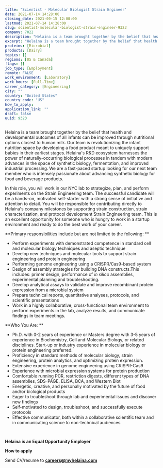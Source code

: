 ```yaml
---
title: "Scientist - Molecular Biologist Strain Engineer"
date: 2021-07-14 14:28:00
closing_date: 2021-09-15 12:00:00
lastmod: 2021-07-14 14:28:00
slug: scientist-molecular-biologist-strain-engineer-9323
company: 7022
description: "Helaina is a team brought together by the belief that health and developmental outcomes of all infants can be improved through nutritional options closest to human milk. Our team is revolutionizing the infant nutrition space by developing a food product meant to uniquely support babies in their earliest stages. Helaina’s R&D ecosystem harnesses the power of naturally-occurring biological processes in tandem with modern advances in the space of synthetic biology, fermentation, and improved industrial processing."
excerpt: "Helaina is a team brought together by the belief that health and developmental outcomes of all infants can be improved through nutritional options closest to human milk. Our team is revolutionizing the infant nutrition space by developing a food product meant to uniquely support babies in their earliest stages. Helaina’s R&D ecosystem harnesses the power of naturally-occurring biological processes in tandem with modern advances in the space of synthetic biology, fermentation, and improved industrial processing."
proteins: [Microbial]
products: [Dairy]
topics: []
regions: [US & Canada]
flags: []
job_type: [Employment]
remote: FALSE
work_environment: [Laboratory]
work_hours: [Full-Time]
career_category: [Engineering]
city: ""
country: "United States"
country_code: "US"
how_to_apply: 
application_link: ""
draft: false
uuid: 9323
---
```

Helaina is a team brought together by the belief that health and
developmental outcomes of all infants can be improved through
nutritional options closest to human milk. Our team is revolutionizing
the infant nutrition space by developing a food product meant to
uniquely support babies in their earliest stages. Helaina's R&D
ecosystem harnesses the power of naturally-occurring biological
processes in tandem with modern advances in the space of synthetic
biology, fermentation, and improved industrial processing. We are a
fast-paced startup looking for our next team member who is intensely
passionate about advancing synthetic biology for food and beverage
products. 

In this role, you will work in our NYC lab to strategize, plan, and
perform experiments on the Strain Engineering team. The successful
candidate will be a hands-on, motivated self-starter with a strong sense
of initiative and attention to detail. You will be responsible for
contributing directly to Helaina's company milestones by supporting
strain construction, strain characterization, and protocol development
Strain Engineering team. This is an excellent opportunity for someone
who is hungry to work in a startup environment and ready to do the best
work of your career. 

**Primary responsibilities include but are not limited to the
following: **

-   Perform experiments with demonstrated competence in standard cell
    and molecular biology techniques and aseptic technique 
-   Develop new techniques and molecular tools to support strain
    engineering and protein engineering 
-   Performing genome engineering using a CRISPR/Cas9-based system
-   Design of assembly strategies for building DNA constructs.This
    includes: primer design, performance of *in silico* assemblies,
    experimental planning and troubleshooting. 
-   Develop analytical assays to validate and improve recombinant
    protein expression from a microbial system 
-   Prepare technical reports, quantitative analyses, protocols, and
    scientific presentations 
-   Work in a highly collaborative, cross-functional team environment to
    perform experiments in the lab, analyze results, and communicate
    findings in team meetings. 

**Who You Are: **

-   Ph.D. with 0-2 years of experience or Masters degree with 3-5 years
    of experience in Biochemistry, Cell and Molecular Biology, or
    related disciplines. Start-up or industry experience in molecular
    biology or protein engineering preferred. 
-   Proficiency in standard methods of molecular biology, strain
    engineering, protein analytics, and optimizing protein expression. 
-   Extensive experience in genome engineering using CRISPR-Cas9
-   Experience with microbial expression systems for protein production 
-   Comfortable running PCR, restriction digests, different types of DNA
    assemblies, SDS-PAGE, ELISA, BCA, and Western Blot 
-   Energetic, creative, and personally motivated by the future of food
    and/or biological products 
-   Eager to troubleshoot through lab and experimental issues and
    discover new findings
-   Self-motivated to design, troubleshoot, and successfully execute
    protocols 
-   Effective communicator, both within a collaborative scientific team
    and in communicating science to non-technical audiences

 

**Helaina is an Equal Opportunity Employer**


**How to apply**


Send CV/resume to **<careers@myhelaina.com>**
